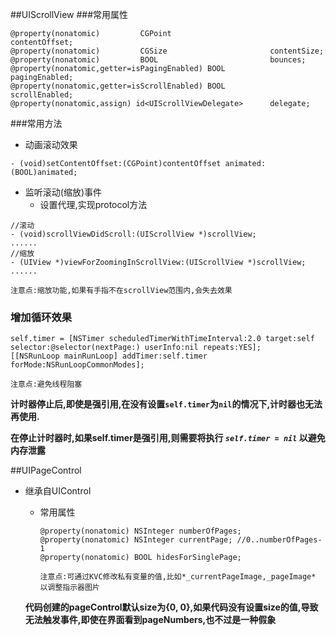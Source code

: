 ##UIScrollView
###常用属性

```
@property(nonatomic)         CGPoint                      contentOffset;
@property(nonatomic)         CGSize                       contentSize;
@property(nonatomic)         BOOL                         bounces; 
@property(nonatomic,getter=isPagingEnabled) BOOL          pagingEnabled; 
@property(nonatomic,getter=isScrollEnabled) BOOL          scrollEnabled; 
@property(nonatomic,assign) id<UIScrollViewDelegate>      delegate;
```
	
###常用方法
- 动画滚动效果

```
- (void)setContentOffset:(CGPoint)contentOffset animated:(BOOL)animated;
```
- 监听滚动(缩放)事件
	- 设置代理,实现protocol方法

```
//滚动
- (void)scrollViewDidScroll:(UIScrollView *)scrollView;
......
//缩放
- (UIView *)viewForZoomingInScrollView:(UIScrollView *)scrollView;
......
```
`注意点:缩放功能,如果有手指不在scrollView范围内,会失去效果`

### 增加循环效果
```
self.timer = [NSTimer scheduledTimerWithTimeInterval:2.0 target:self selector:@selector(nextPage:) userInfo:nil repeats:YES];
[[NSRunLoop mainRunLoop] addTimer:self.timer forMode:NSRunLoopCommonModes];
```
`注意点:避免线程阻塞`

**计时器停止后,即使是强引用,在没有设置`self.timer`为`nil`的情况下,计时器也无法再使用.**

**在停止计时器时,如果self.timer是强引用,则需要将执行 *`self.timer = nil`* 以避免内存泄露**

##UIPageControl
- 继承自UIControl
	- 常用属性
	
		```
		@property(nonatomic) NSInteger numberOfPages;
		@property(nonatomic) NSInteger currentPage; //0..numberOfPages-1
		@property(nonatomic) BOOL hidesForSinglePage;
		```
		`注意点:可通过KVC修改私有变量的值,比如*_currentPageImage,_pageImage* 以调整指示器图片`
	
	**代码创建的pageControl默认size为{0, 0},如果代码没有设置size的值,导致无法触发事件,即使在界面看到pageNumbers,也不过是一种假象**
